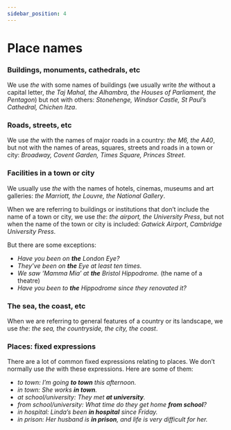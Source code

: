 ```yaml
---
sidebar_position: 4
---
```


# Place names

### Buildings, monuments, cathedrals, etc

We use *the* with some names of buildings (we usually write *the* without a capital letter, *the Taj Mahal, the Alhambra, the Houses of Parliament, the Pentagon*) but not with others: *Stonehenge, Windsor Castle, St Paul’s Cathedral, Chichen Itza*.

### Roads, streets, etc

We use *the* with the names of major roads in a country: *the M6, the A40*, but not with the names of areas, squares, streets and roads in a town or city: *Broadway, Covent Garden, Times Square, Princes Street*.

### Facilities in a town or city

We usually use *the* with the names of hotels, cinemas, museums and art galleries: *the Marriott, the Louvre, the National Gallery*.

When we are referring to buildings or institutions that don’t include the name of a town or city, we use *the*: *the airport, the University Press*, but not when the name of the town or city is included: *Gatwick Airport*, *Cambridge University Press*.

But there are some exceptions:

- *Have you been on **the** London Eye?*
- *They’ve been on **the** Eye at least ten times.*
- *We saw ‘Mamma Mia’ at **the** Bristol Hippodrome.* (the name of a theatre)
- *Have you been to **the** Hippodrome since they renovated it?*

### The sea, the coast, etc

When we are referring to general features of a country or its landscape, we use *the*: *the sea, the countryside, the city, the coast*.

### Places: fixed expressions

There are a lot of common fixed expressions relating to places. We don’t normally use *the* with these expressions. Here are some of them:

- *to town: I’m going **to town** this afternoon.*
- *in town: She works **in town**.*
- *at school/university: They met **at university**.*
- *from school/university: What time do they get home **from school**?*
- *in hospital: Linda’s been **in hospital** since Friday.*
- *in prison: Her husband is **in prison**, and life is very difficult for her.*
